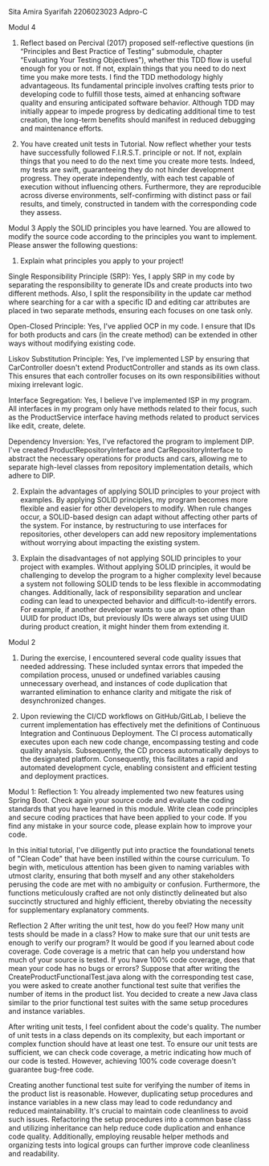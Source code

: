  Sita Amira Syarifah
  2206023023
  Adpro-C


Modul 4
1. Reflect based on Percival (2017) proposed self-reflective questions (in “Principles and Best Practice of Testing” submodule, chapter “Evaluating Your Testing Objectives”), whether this TDD flow is useful enough for you or not. If not, explain things that you need to do next time you make more tests.
I find the TDD methodology highly advantageous. Its fundamental principle involves crafting tests prior to developing code to fulfill those tests, aimed at enhancing software quality and ensuring anticipated software behavior. Although TDD may initially appear to impede progress by dedicating additional time to test creation, the long-term benefits should manifest in reduced debugging and maintenance efforts.


2. You have created unit tests in Tutorial. Now reflect whether your tests have successfully followed F.I.R.S.T. principle or not. If not, explain things that you need to do the next time you create more tests.
Indeed, my tests are swift, guaranteeing they do not hinder development progress. They operate independently, with each test capable of execution without influencing others. Furthermore, they are reproducible across diverse environments, self-confirming with distinct pass or fail results, and timely, constructed in tandem with the corresponding code they assess.


Modul 3
Apply the SOLID principles you have learned. You are allowed to modify the source code according to the principles you want to implement. Please answer the following questions: 
1) Explain what principles you apply to your project!

Single Responsibility Principle (SRP): Yes, I apply SRP in my code by separating the responsibility to generate IDs and create products into two different methods. Also, I split the responsibility in the update car method where searching for a car with a specific ID and editing car attributes are placed in two separate methods, ensuring each focuses on one task only.

Open-Closed Principle: Yes, I've applied OCP in my code. I ensure that IDs for both products and cars (in the create method) can be extended in other ways without modifying existing code.

Liskov Substitution Principle: Yes, I've implemented LSP by ensuring that CarController doesn't extend ProductController and stands as its own class. This ensures that each controller focuses on its own responsibilities without mixing irrelevant logic.

Interface Segregation: Yes, I believe I've implemented ISP in my program. All interfaces in my program only have methods related to their focus, such as the ProductService interface having methods related to product services like edit, create, delete.

Dependency Inversion: Yes, I've refactored the program to implement DIP. I've created ProductRepositoryInterface and CarRepositoryInterface to abstract the necessary operations for products and cars, allowing me to separate high-level classes from repository implementation details, which adhere to DIP.

2) Explain the advantages of applying SOLID principles to your project with examples.
By applying SOLID principles, my program becomes more flexible and easier for other developers to modify. When rule changes occur, a SOLID-based design can adapt without affecting other parts of the system. For instance, by restructuring to use interfaces for repositories, other developers can add new repository implementations without worrying about impacting the existing system.


3) Explain the disadvantages of not applying SOLID principles to your project with examples.
Without applying SOLID principles, it would be challenging to develop the program to a higher complexity level because a system not following SOLID tends to be less flexible in accommodating changes. Additionally, lack of responsibility separation and unclear coding can lead to unexpected behavior and difficult-to-identify errors. For example, if another developer wants to use an option other than UUID for product IDs, but previously IDs were always set using UUID during product creation, it might hinder them from extending it.





Modul 2

1. During the exercise, I encountered several code quality issues that needed addressing. These included syntax errors that impeded the compilation process, unused or undefined variables causing unnecessary overhead, and instances of code duplication that warranted elimination to enhance clarity and mitigate the risk of desynchronized changes.

2. Upon reviewing the CI/CD workflows on GitHub/GitLab, I believe the current implementation has effectively met the definitions of Continuous Integration and Continuous Deployment. The CI process automatically executes upon each new code change, encompassing testing and code quality analysis. Subsequently, the CD process automatically deploys to the designated platform. Consequently, this facilitates a rapid and automated development cycle, enabling consistent and efficient testing and deployment practices.


Modul 1:
Reflection 1:
You already implemented two new features using Spring Boot. 
Check again your source code and evaluate the coding standards that you have learned in this module. 
Write clean code principles and secure coding practices that have been applied to your code. 
If you find any mistake in your source code, please explain how to improve your code.

In this initial tutorial, I've diligently put into practice the foundational tenets of "Clean Code" that have been instilled within the course curriculum. 
To begin with, meticulous attention has been given to naming variables with utmost clarity, ensuring that both myself and any other stakeholders perusing the code are met with no ambiguity or confusion. 
Furthermore, the functions meticulously crafted are not only distinctly delineated but also succinctly structured and highly efficient, thereby obviating the necessity for supplementary explanatory comments.


Reflection 2
After writing the unit test, how do you feel? How many unit tests should be made in a class? How to make sure that our unit tests are enough to verify our program? It would be good if you learned about code coverage. Code coverage is a metric that can help you understand how much of your source is tested. If you have 100% code coverage, does that mean your code has no bugs or errors? 
Suppose that after writing the CreateProductFunctionalTest.java along with the corresponding test case, you were asked to create another functional test suite that verifies the number of items in the product list. You decided to create a new Java class similar to the prior functional test suites with the same setup procedures and instance variables. 

After writing unit tests, I feel confident about the code's quality. The number of unit tests in a class depends on its complexity, but each important or complex function should have at least one test. To ensure our unit tests are sufficient, we can check code coverage, a metric indicating how much of our code is tested. However, achieving 100% code coverage doesn't guarantee bug-free code.

Creating another functional test suite for verifying the number of items in the product list is reasonable. However, duplicating setup procedures and instance variables in a new class may lead to code redundancy and reduced maintainability. It's crucial to maintain code cleanliness to avoid such issues. Refactoring the setup procedures into a common base class and utilizing inheritance can help reduce code duplication and enhance code quality. Additionally, employing reusable helper methods and organizing tests into logical groups can further improve code cleanliness and readability.
